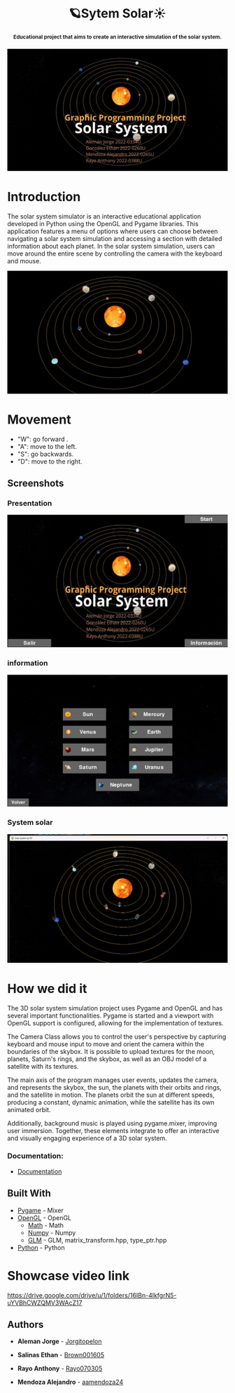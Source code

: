 <div align="center">
<h1 >🪐Sytem Solar☀️</h1>
<p ><sup><b>Educational project that aims to create an interactive simulation of the solar system. </b></sup></p>
</div>

![poster](https://github.com/Rayo070305/Proyecto_final_pg/blob/main/Documentacion/Imagenes%20referencia/presen.jpg)

# Introduction

The solar system simulator is an interactive educational application developed in Python using the OpenGL and Pygame libraries. This application features a menu of options where users can choose between navigating a solar system simulation and accessing a section with detailed information about each planet. In the solar system simulation, users can move around the entire scene by controlling the camera with the keyboard and mouse.

![posterfinal](https://github.com/Rayo070305/Proyecto_final_pg/blob/main/Documentacion/Imagenes%20referencia/inicio.jpg)



# Movement

- "W": go forward .
- "A": move to the left.
- "S": go backwards.
- "D": move to the right.

## Screenshots

### Presentation

![Presen](https://github.com/Rayo070305/Proyecto_final_pg/blob/main/Documentacion/Imagenes%20referencia/presentacion.png)

### information

![Info](https://github.com/Rayo070305/Proyecto_final_pg/blob/main/Documentacion/Imagenes%20referencia/menu.png)

### System solar

![solar](https://github.com/Rayo070305/Proyecto_final_pg/blob/main/Documentacion/Imagenes%20referencia/preof.png)


# How we did it

The 3D solar system simulation project uses Pygame and OpenGL and has several important functionalities. Pygame is started and a viewport with OpenGL support is configured, allowing for the implementation of textures.

The Camera Class allows you to control the user's perspective by capturing keyboard and mouse input to move and orient the camera within the boundaries of the skybox. It is possible to upload textures for the moon, planets, Saturn's rings, and the skybox, as well as an OBJ model of a satellite with its textures.

The main axis of the program manages user events, updates the camera, and represents the skybox, the sun, the planets with their orbits and rings, and the satellite in motion. The planets orbit the sun at different speeds, producing a constant, dynamic animation, while the satellite has its own animated orbit.

Additionally, background music is played using pygame.mixer, improving user immersion. Together, these elements integrate to offer an interactive and visually engaging experience of a 3D solar system.

### Documentation:

- [Documentation](<https://github.com/Rayo070305/Proyecto_final_pg/blob/main/Documentacion/Imagenes%20referencia/Documentacion_PG%20(1).pdf>)

## Built With

- [Pygame](https://www.pygame.org/docs/) - Mixer
- [OpenGL](https://www.opengl.org/) - OpenGL
  - [Math](https://docs.python.org/3/library/math.html) - Math
  - [Numpy](https://numpy.org/) - Numpy
  - [GLM](https://glm.g-truc.net/0.9.9/index.html) - GLM, matrix_transform.hpp, type_ptr.hpp
- [Python](https://docs.python.org/3/) - Python



# Showcase video link

https://drive.google.com/drive/u/1/folders/16IBn-4lkfgrN5-uYVBhCWZQMV3WAcZ17

## Authors

- **Aleman Jorge** - [Jorgitopelon ](https://github.com/Rayo070305)

* **Salinas Ethan** - [Brown001605](https://github.com/Brown001605)

* **Rayo Anthony** - [Rayo070305](https://github.com/Rayo070305)

* **Mendoza Alejandro** - [aamendoza24](https://github.com/aamendoza24)



